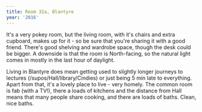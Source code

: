 ```yaml
---
title: Room 32a, Blantyre
year: '2016'
---
```


It's a very pokey room, but the living room, with it's chairs and extra cupboard, makes up for it - so be sure that you're sharing it with a good friend. There's good shelving and wardrobe space, though the desk could be bigger. A downside is that the room is North-facing, so the natural light comes in mostly in the last hour of daylight.

Living in Blantyre does mean getting used to slightly longer journeys to lectures (/supos/Hall/library/Cindies) or just being 5 min late to everything. Apart from that, it's a lovely place to live - very homely. The common room is fab (with a TV!), there a loads of kitchens and the distance from Hall means that many people share cooking, and there are loads of baths. Clean, nice baths.